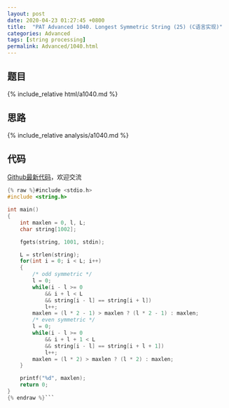 ```yaml
---
layout: post
date: 2020-04-23 01:27:45 +0800
title:  "PAT Advanced 1040. Longest Symmetric String (25) (C语言实现)"
categories: Advanced
tags: [string processing]
permalink: Advanced/1040.html
---
```


## 题目

{% include_relative html/a1040.md %}

## 思路

{% include_relative analysis/a1040.md %}

## 代码

[Github最新代码](https://github.com/OliverLew/PAT/blob/master/PATAdvanced/1040.c)，欢迎交流

```c
{% raw %}#include <stdio.h>
#include <string.h>

int main()
{
    int maxlen = 0, l, L;
    char string[1002];

    fgets(string, 1001, stdin);

    L = strlen(string);
    for(int i = 0; i < L; i++)
    {
        /* odd symmetric */
        l = 0;
        while(i - l >= 0
            && i + l < L
            && string[i - l] == string[i + l])
            l++;
        maxlen = (l * 2 - 1) > maxlen ? (l * 2 - 1) : maxlen;
        /* even symmetric */
        l = 0;
        while(i - l >= 0
            && i + l + 1 < L
            && string[i - l] == string[i + l + 1])
            l++;
        maxlen = (l * 2) > maxlen ? (l * 2) : maxlen;
    }

    printf("%d", maxlen);
    return 0;
}
{% endraw %}```